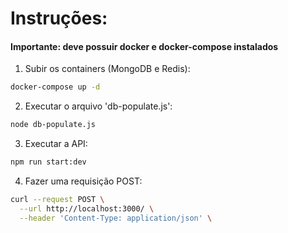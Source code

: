 # Instruções:

#### Importante: deve possuir docker e docker-compose instalados

1. Subir os containers (MongoDB e Redis):
```bash
docker-compose up -d
```

2. Executar o arquivo 'db-populate.js':
```bash
node db-populate.js
```

3. Executar a API:
```bash
npm run start:dev
```

4. Fazer uma requisição POST:
```bash
curl --request POST \
  --url http://localhost:3000/ \
  --header 'Content-Type: application/json' \
```